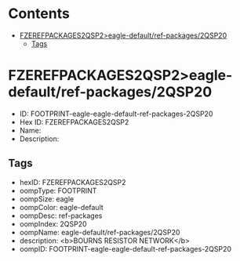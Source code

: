 



Contents
========

* [FZEREFPACKAGES2QSP2>eagle-default/ref-packages/2QSP20](#fzerefpackages2qsp2eagle-defaultref-packages2qsp20)
	* [Tags](#tags)

# FZEREFPACKAGES2QSP2>eagle-default/ref-packages/2QSP20

- ID: FOOTPRINT-eagle-eagle-default-ref-packages-2QSP20
- Hex ID: FZEREFPACKAGES2QSP2
- Name: 
- Description: 

## Tags

- hexID: FZEREFPACKAGES2QSP2
- oompType: FOOTPRINT
- oompSize: eagle
- oompColor: eagle-default
- oompDesc: ref-packages
- oompIndex: 2QSP20
- oompName: eagle-default/ref-packages/2QSP20
- description: &lt;b&gt;BOURNS RESISTOR NETWORK&lt;/b&gt;
- oompID: FOOTPRINT-eagle-eagle-default-ref-packages-2QSP20
